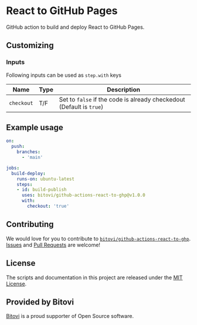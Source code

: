 # React to GitHub Pages

GitHub action to build and deploy React to GitHub Pages.

## Customizing

### Inputs

Following inputs can be used as `step.with` keys

| Name             | Type    | Description                        |
|------------------|---------|------------------------------------|
| `checkout`          | T/F  | Set to `false` if the code is already checkedout (Default is `true`) |


## Example usage

```yaml
on:
  push:
    branches:
      - 'main'

jobs:
  build-deploy:
    runs-on: ubuntu-latest
    steps:
    - id: build-publish
      uses: bitovi/github-actions-react-to-ghp@v1.0.0
      with:
        checkout: 'true'

```


## Contributing
We would love for you to contribute to [`bitovi/github-actions-react-to-ghp`](hhttps://github.com/bitovi/github-actions-react-to-ghp).   [Issues](https://github.com/bitovi/github-actions-react-to-ghp/issues) and [Pull Requests](https://github.com/bitovi/github-actions-react-to-ghp/pulls) are welcome!

## License
The scripts and documentation in this project are released under the [MIT License](https://github.com/bitovi/github-actions-react-to-ghp/blob/main/LICENSE).

## Provided by Bitovi
[Bitovi](https://www.bitovi.com/) is a proud supporter of Open Source software.
